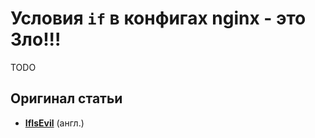Условия `if` в конфигах nginx - это Зло!!!
==========================================
TODO


## Оригинал статьи
* **[IfIsEvil](http://wiki.nginx.org/IfIsEvil)** (англ.)

